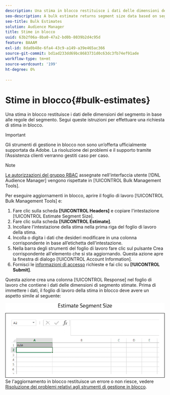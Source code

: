 ```yaml
---
description: Una stima in blocco restituisce i dati delle dimensioni del segmento in base alle regole del segmento. Segui queste istruzioni per effettuare una richiesta di stima in blocco.
seo-description: A bulk estimate returns segment size data based on segment rules. Follow these instructions to make a bulk estimate request.
seo-title: Bulk Estimates
solution: Audience Manager
title: Stime in blocco
uuid: 63b2f06a-8ba0-47a2-bd0b-8039b2d4c95d
feature: BAAAM
exl-id: 8da0b48e-6fa4-43c9-a149-a39e465ac366
source-git-commit: bd1ad233dd69bc8683731d0c63dc3fb74ef91ade
workflow-type: tm+mt
source-wordcount: '199'
ht-degree: 0%

---
```


# Stime in blocco{#bulk-estimates}

Una stima in blocco restituisce i dati delle dimensioni del segmento in base alle regole del segmento. Segui queste istruzioni per effettuare una richiesta di stima in blocco.

>[!IMPORTANT]
>
>Gli strumenti di gestione in blocco non sono un’offerta ufficialmente supportata da Adobe. La risoluzione dei problemi e il supporto tramite l’Assistenza clienti verranno gestiti caso per caso.

<!-- 

t_bulk_estimates.xml

 -->

>[!NOTE]
>
>[Le autorizzazioni del gruppo RBAC](../../features/administration/administration-overview.md) assegnate nell&#39;interfaccia utente [!DNL Audience Manager] vengono rispettate in [!UICONTROL Bulk Management Tools].

Per eseguire aggiornamenti in blocco, aprire il foglio di lavoro [!UICONTROL Bulk Management Tools] e:

1. Fare clic sulla scheda **[!UICONTROL Headers]** e copiare l&#39;intestazione [!UICONTROL Estimate Segment Size].
2. Fare clic sulla scheda **[!UICONTROL Estimate]**.
3. Incollare l&#39;intestazione della stima nella prima riga del foglio di lavoro della stima.
4. Incolla o digita i dati che desideri modificare in una colonna corrispondente in base all’etichetta dell’intestazione.
5. Nella barra degli strumenti del foglio di lavoro fare clic sul pulsante Crea corrispondente all&#39;elemento che si sta aggiornando.
Questa azione apre la finestra di dialogo [!UICONTROL Account Information].
6. Fornisci le [informazioni di accesso](../../reference/bulk-management-tools/bulk-management-intro.md#auth-reqs) richieste e fai clic su **[!UICONTROL Submit]**.

Questa azione crea una colonna [!UICONTROL Response] nel foglio di lavoro che contiene i dati delle dimensioni di segmento stimate. Prima di immettere i dati, il foglio di lavoro della stima in blocco deve avere un aspetto simile al seguente:

![](assets/estimate.png)
Se l&#39;aggiornamento in blocco restituisce un errore o non riesce, vedere [Risoluzione dei problemi relativi agli strumenti di gestione in blocco](../../reference/bulk-management-tools/bulk-troubleshooting.md).
